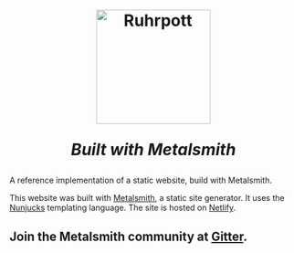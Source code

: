 <h1 align="center">
  <img alt="Ruhrpott" src="https://res.cloudinary.com/djd0plux8/image/upload/v1664988138/zeche-nordstern/ruhrpott-logo_h0ah1t.svg" width="200" />
  <p><i>Built with Metalsmith</i></p>
</h1>

A reference implementation of a static website, build with Metalsmith.
           
This website was built with [Metalsmith](https://metalsmith.io/), a static site generator. It uses the [Nunjucks](https://mozilla.github.io/nunjucks/) templating language. The site is hosted on [Netlify](https://www.netlify.com/).


## Join the Metalsmith community at [Gitter](https://gitter.im/metalsmith/community).